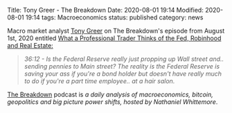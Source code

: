 Title: Tony Greer - The Breakdown
Date: 2020-08-01 19:14
Modified: 2020-08-01 19:14
tags: Macroeconomics
status: published
category: news

<!-- PELICAN_BEGIN_SUMMARY -->

Macro market analyst [Tony Greer](https://tgmacro.com) on The Breakdown's episode from August 1st, 2020 entitled [What a Professional Trader Thinks of the Fed, Robinhood and Real Estate: ](https://nlwcrypto.libsyn.com/what-a-professional-trader-thinks-of-the-fed-robinhood-and-real-estate-feat-tony-greer)

> *36:12 - Is the Federal Reserve really just propping up Wall street and.. sending pennies to Main street? The reality is the Federal Reserve is saving your ass if you're a bond holder but doesn't have really much to do if you're a part time employee.. at a hair salon.*

[The Breakdown](https://nlwcrypto.libsyn.com) podcast is *a daily analysis of macroeconomics, bitcoin, geopolitics and big picture power shifts, hosted by Nathaniel Whittemore*.

<!-- PELICAN_END_SUMMARY -->
